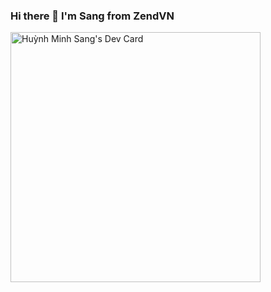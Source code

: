 ### Hi there 👋 I'm Sang from ZendVN

<!--
**huynhminhsangit/huynhminhsangit** is a ✨ _special_ ✨ repository because its `README.md` (this file) appears on your GitHub profile.

Here are some ideas to get you started:

- 🔭 I’m currently working on ZendVN.com
- 🌱 I’m currently learning HTML, CSS, Jquery, PHP, Laravel, Python, Java
- 👯 I’m looking to collaborate on ...
- 🤔 I’m looking for help with ...
- 💬 Ask me about ...
- 📫 How to reach me: ...
- 😄 Pronouns: ...
- ⚡ Fun fact: ...
-->
<a href="https://app.daily.dev/sanghm"><img src="https://api.daily.dev/devcards/830d266c8d3a4ca198884b3fea53c50f.png?r=ou9" width="400" alt="Huỳnh Minh Sang's Dev Card"/></a>
